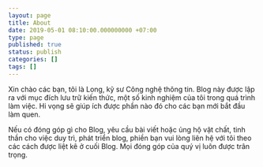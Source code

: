 ```yaml
---
layout: page
title: About
date: 2019-05-01 08:10:00.000000000 +07:00
type: page
published: true
status: publish
categories: []
tags: []
---
```


Xin chào các bạn, tôi là Long, kỹ sư Công nghệ thông tin. Blog này được lập ra với mục đích lưu trữ kiến thức, một số kinh nghiệm của tôi trong quá trình làm việc. Hi vọng sẽ giúp ích được phần nào đó cho các bạn mới bắt đầu làm quen.

Nếu có đóng góp gì cho Blog, yêu cầu bài viết hoặc ủng hộ vật chất, tinh thần cho việc duy trì, phát triển blog, phiền bạn vui lòng liên hệ với tôi theo các cách được liệt kê ở cuối Blog. Mọi đóng góp của quý vị luôn được trân trọng.
